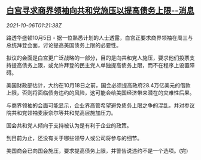 <!--1633483862000-->
[白宫寻求商界领袖向共和党施压以提高债务上限--消息](https://cn.reuters.com/article/us-wh-business-leaders-debt-1006-idCNKBS2GW02P)
------

<div><i>2021-10-06T01:21:38Z</i></div><p>路透华盛顿10月5日 - 据一位熟悉计划的人士透露，白宫正要求商界领袖在周三与总统拜登会面，讨论提高美国债务上限的必要性。</p><p>拟议的会面是白宫更广泛战略的一部分，目的是向共和党人施压，要求他们投票支持提高债务上限，或允许拜登的民主党人单独提高债务上限，而不在程序上设置障碍。</p><p>美国财政部估计，大约在10月18日之前，国会必须提高政府28.4万亿美元的借款上限，否则将面临债务违约的风险，这可能会给美国经济带来潜在的灾难性后果。</p><p>与商界领袖的会面可能显示，企业界高管希望避免债务上限之争的混乱，并对参议院共和党领袖麦康奈尔等共和党高层施加压力。</p><p>国会共和党人倾向于支持被认为是有利于企业的政策。</p><p>到目前为止，还没有关于哪些领导人或公司将参与的细节。</p><p>美国商会已向国会施压，要求提高债务上限，并警告说违约不是一个选项。(完)</p>
